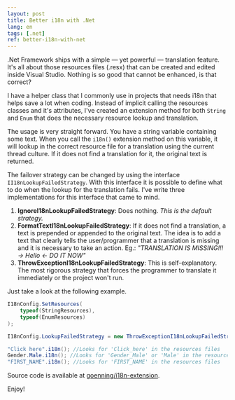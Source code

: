 ```yaml
---
layout: post
title: Better i18n with .Net
lang: en
tags: [.net]
ref: better-i18n-with-net
---
```


.Net Framework ships with a simple — yet powerful — translation feature. It's all about those resources files (.resx) that can be created and edited inside Visual Studio. Nothing is so good that cannot be enhanced, is that correct?

I have a helper class that I commonly use in projects that needs i18n that helps save a lot when coding. Instead of implicit calling the resources classes and it's attributes, I've created an extension method for both `String` and `Enum` that does the necessary resource lookup and translation.

The usage is very straight forward. You have a string variable containing some text. When you call the `i18n()` extension method on this variable, it will lookup in the correct resource file for a translation using the current thread culture. If it does not find a translation for it, the original text is returned.

The failover strategy can be changed by using the interface `II18nLookupFailedStrategy`. With this interface it is possible to define what to do when the lookup for the translation fails. I've write three implementations for this interface that came to mind.

1. **IgnoreI18nLookupFailedStrategy**: Does nothing. *This is the default strategy.*
2. **FormatTextI18nLookupFailedStrategy**: If it does not find a translation, a text is prepended or appended to the original text. The idea is to add a text that clearly tells the user/programmer that a translation is missing and it is necessary to take an action. Eg.: *"TRANSLATION IS MISSING!!! -> Hello <- DO IT NOW"*
3. **ThrowExceptionI18nLookupFailedStrategy**: This is self-explanatory. The most rigorous strategy that forces the programmer to translate it immediately or the project won't run.

Just take a look at the following example.

~~~csharp
I18nConfig.SetResources(
    typeof(StringResources),
    typeof(EnumResources)
);

I18nConfig.LookupFailedStrategy = new ThrowExceptionI18nLookupFailedStrategy();

"Click here".i18n(); //Looks for 'Click_here' in the resources files
Gender.Male.i18n(); //Looks for 'Gender_Male' or 'Male' in the resources files
"FIRST_NAME".i18n(); //Looks for 'FIRST_NAME' in the resources files
~~~

Source code is available at [goenning/i18n-extension](https://github.com/goenning/i18n-extension).

Enjoy!
